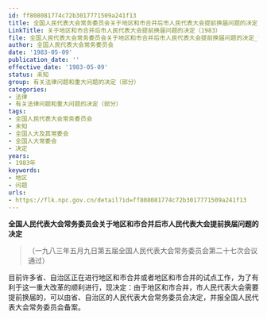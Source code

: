 ```yaml
---
id: ff808081774c72b3017771509a241f13
title: 全国人民代表大会常务委员会关于地区和市合并后市人民代表大会提前换届问题的决定
LinkTitle: 关于地区和市合并后市人民代表大会提前换届问题的决定（1983）
file: 全国人民代表大会常务委员会关于地区和市合并后市人民代表大会提前换届问题的决定_ff808081774c72b3017771509a241f13.docx
author: 全国人民代表大会常务委员会
date: '1983-05-09'
publication_date: ''
effective_date: '1983-05-09'
status: 未知
group: 有关法律问题和重大问题的决定（部分）
categories:
- 法律
- 有关法律问题和重大问题的决定（部分）
tags:
- 全国人民代表大会常务委员会
- 未知
- 全国人大及其常委会
- 全国人大常委会
- 决定
years:
- 1983年
keywords:
- 地区
- 问题
urls:
- https://flk.npc.gov.cn/detail?id=ff808081774c72b3017771509a241f13
---
```


**全国人民代表大会常务委员会关于地区和市合并后市人民代表大会提前换届问题的决定**

> （一九八三年五月九日第五届全国人民代表大会常务委员会第二十七次会议通过）

目前许多省、自治区正在进行地区和市合并或者地区和市合并的试点工作，为了有利于这一重大改革的顺利进行，现决定：由于地区和市合并，市人民代表大会需要提前换届的，可以由省、自治区的人民代表大会常务委员会决定，并报全国人民代表大会常务委员会备案。
